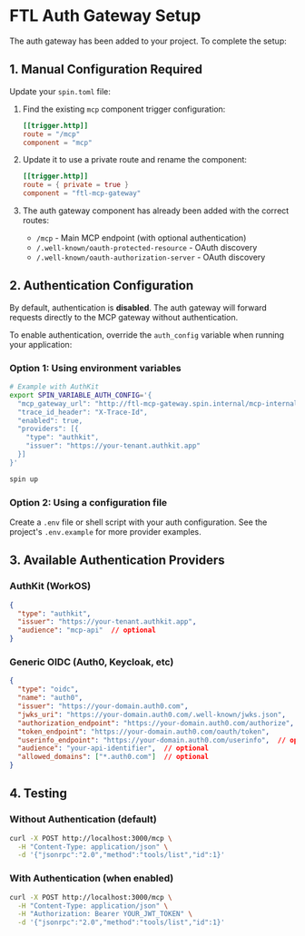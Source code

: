 # FTL Auth Gateway Setup

The auth gateway has been added to your project. To complete the setup:

## 1. Manual Configuration Required

Update your `spin.toml` file:

1. Find the existing `mcp` component trigger configuration:
   ```toml
   [[trigger.http]]
   route = "/mcp"
   component = "mcp"
   ```

2. Update it to use a private route and rename the component:
   ```toml
   [[trigger.http]]
   route = { private = true }
   component = "ftl-mcp-gateway"
   ```

3. The auth gateway component has already been added with the correct routes:
   - `/mcp` - Main MCP endpoint (with optional authentication)
   - `/.well-known/oauth-protected-resource` - OAuth discovery
   - `/.well-known/oauth-authorization-server` - OAuth discovery

## 2. Authentication Configuration

By default, authentication is **disabled**. The auth gateway will forward requests directly to the MCP gateway without authentication.

To enable authentication, override the `auth_config` variable when running your application:

### Option 1: Using environment variables

```bash
# Example with AuthKit
export SPIN_VARIABLE_AUTH_CONFIG='{
  "mcp_gateway_url": "http://ftl-mcp-gateway.spin.internal/mcp-internal",
  "trace_id_header": "X-Trace-Id",
  "enabled": true,
  "providers": [{
    "type": "authkit",
    "issuer": "https://your-tenant.authkit.app"
  }]
}'

spin up
```

### Option 2: Using a configuration file

Create a `.env` file or shell script with your auth configuration. See the project's `.env.example` for more provider examples.

## 3. Available Authentication Providers

### AuthKit (WorkOS)
```json
{
  "type": "authkit",
  "issuer": "https://your-tenant.authkit.app",
  "audience": "mcp-api"  // optional
}
```

### Generic OIDC (Auth0, Keycloak, etc)
```json
{
  "type": "oidc",
  "name": "auth0",
  "issuer": "https://your-domain.auth0.com",
  "jwks_uri": "https://your-domain.auth0.com/.well-known/jwks.json",
  "authorization_endpoint": "https://your-domain.auth0.com/authorize",
  "token_endpoint": "https://your-domain.auth0.com/oauth/token",
  "userinfo_endpoint": "https://your-domain.auth0.com/userinfo",  // optional
  "audience": "your-api-identifier",  // optional
  "allowed_domains": ["*.auth0.com"]  // optional
}
```

## 4. Testing

### Without Authentication (default)
```bash
curl -X POST http://localhost:3000/mcp \
  -H "Content-Type: application/json" \
  -d '{"jsonrpc":"2.0","method":"tools/list","id":1}'
```

### With Authentication (when enabled)
```bash
curl -X POST http://localhost:3000/mcp \
  -H "Content-Type: application/json" \
  -H "Authorization: Bearer YOUR_JWT_TOKEN" \
  -d '{"jsonrpc":"2.0","method":"tools/list","id":1}'
```